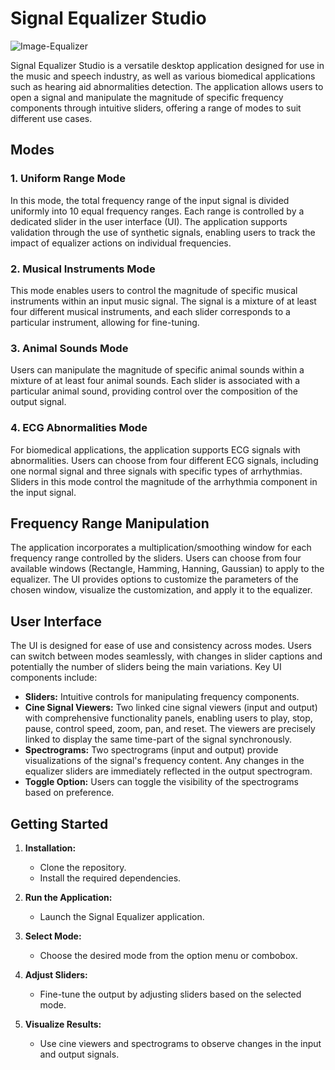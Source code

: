 # Signal Equalizer Studio
![Image-Equalizer]()

Signal Equalizer Studio is a versatile desktop application designed for use in the music and speech industry, as well as various biomedical applications such as hearing aid abnormalities detection. The application allows users to open a signal and manipulate the magnitude of specific frequency components through intuitive sliders, offering a range of modes to suit different use cases.

## Modes

### 1. Uniform Range Mode
In this mode, the total frequency range of the input signal is divided uniformly into 10 equal frequency ranges. Each range is controlled by a dedicated slider in the user interface (UI). The application supports validation through the use of synthetic signals, enabling users to track the impact of equalizer actions on individual frequencies.

### 2. Musical Instruments Mode
This mode enables users to control the magnitude of specific musical instruments within an input music signal. The signal is a mixture of at least four different musical instruments, and each slider corresponds to a particular instrument, allowing for fine-tuning.

### 3. Animal Sounds Mode
Users can manipulate the magnitude of specific animal sounds within a mixture of at least four animal sounds. Each slider is associated with a particular animal sound, providing control over the composition of the output signal.

### 4. ECG Abnormalities Mode
For biomedical applications, the application supports ECG signals with abnormalities. Users can choose from four different ECG signals, including one normal signal and three signals with specific types of arrhythmias. Sliders in this mode control the magnitude of the arrhythmia component in the input signal.

## Frequency Range Manipulation
The application incorporates a multiplication/smoothing window for each frequency range controlled by the sliders. Users can choose from four available windows (Rectangle, Hamming, Hanning, Gaussian) to apply to the equalizer. The UI provides options to customize the parameters of the chosen window, visualize the customization, and apply it to the equalizer.

## User Interface
The UI is designed for ease of use and consistency across modes. Users can switch between modes seamlessly, with changes in slider captions and potentially the number of sliders being the main variations. Key UI components include:

- **Sliders:** Intuitive controls for manipulating frequency components.
- **Cine Signal Viewers:** Two linked cine signal viewers (input and output) with comprehensive functionality panels, enabling users to play, stop, pause, control speed, zoom, pan, and reset. The viewers are precisely linked to display the same time-part of the signal synchronously.
- **Spectrograms:** Two spectrograms (input and output) provide visualizations of the signal's frequency content. Any changes in the equalizer sliders are immediately reflected in the output spectrogram.
- **Toggle Option:** Users can toggle the visibility of the spectrograms based on preference.

## Getting Started

1. **Installation:**
   - Clone the repository.
   - Install the required dependencies.

2. **Run the Application:**
   - Launch the Signal Equalizer application.

3. **Select Mode:**
   - Choose the desired mode from the option menu or combobox.

4. **Adjust Sliders:**
   - Fine-tune the output by adjusting sliders based on the selected mode.

5. **Visualize Results:**
   - Use cine viewers and spectrograms to observe changes in the input and output signals.
